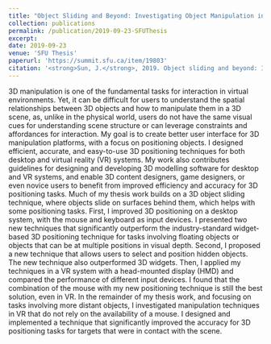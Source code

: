 ```yaml
---
title: "Object Sliding and Beyond: Investigating Object Manipulation in 3D User Interfaces"
collection: publications
permalink: /publication/2019-09-23-SFUThesis
excerpt:
date: 2019-09-23
venue: 'SFU Thesis'
paperurl: 'https://summit.sfu.ca/item/19803'
citation: '<strong>Sun, J.</strong>, 2019. Object sliding and beyond: Investigating object manipulation in 3D user interfaces (Doctoral dissertation, Communication, Art & Technology: School of Interactive Arts and Technology).'
---
```

3D manipulation is one of the fundamental tasks for interaction in virtual environments. Yet, it can be difficult for users to understand the spatial relationships between 3D objects and how to manipulate them in a 3D scene, as, unlike in the physical world, users do not have the same visual cues for understanding scene structure or can leverage constraints and affordances for interaction. My goal is to create better user interface for 3D manipulation platforms, with a focus on positioning objects. I designed efficient, accurate, and easy-to-use 3D positioning techniques for both desktop and virtual reality (VR) systems. My work also contributes guidelines for designing and developing 3D modelling software for desktop and VR systems, and enable 3D content designers, game designers, or even novice users to benefit from improved efficiency and accuracy for 3D positioning tasks. Much of my thesis work builds on a 3D object sliding technique, where objects slide on surfaces behind them, which helps with some positioning tasks. First, I improved 3D positioning on a desktop system, with the mouse and keyboard as input devices. I presented two new techniques that significantly outperform the industry-standard widget- based 3D positioning technique for tasks involving floating objects or objects that can be at multiple positions in visual depth. Second, I proposed a new technique that allows users to select and position hidden objects. The new technique also outperformed 3D widgets. Then, I applied my techniques in a VR system with a head-mounted display (HMD) and compared the performance of different input devices. I found that the combination of the mouse with my new positioning technique is still the best solution, even in VR. In the remainder of my thesis work, and focusing on tasks involving more distant objects, I investigated manipulation techniques in VR that do not rely on the availability of a mouse. I designed and implemented a technique that significantly improved the accuracy for 3D positioning tasks for targets that were in contact with the scene.
